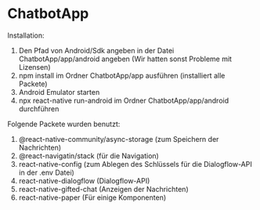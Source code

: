 # ChatbotApp

Installation:

1. Den Pfad von Android/Sdk angeben in der Datei ChatbotApp/app/android angeben (Wir hatten sonst Probleme mit Lizensen)
2. npm install im Ordner ChatbotApp/app ausführen (installiert alle Packete)
4. Android Emulator starten
3. npx react-native run-android im Ordner ChatbotApp/app/android durchführen


Folgende Packete wurden benutzt:
1. @react-native-community/async-storage (zum Speichern der Nachrichten)
2. @react-navigatin/stack (für die Navigation)
3. react-native-config (zum Ablegen des Schlüssels für die Dialogflow-API in der .env Datei)
4. react-native-dialogflow (Dialogflow-API)
5. react-native-gifted-chat (Anzeigen der Nachrichten)
6. react-native-paper (Für einige Komponenten)
